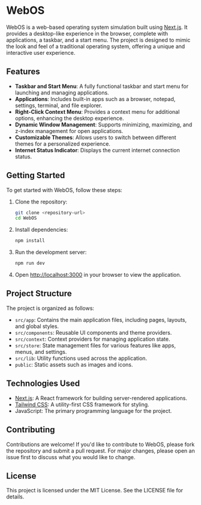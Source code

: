 # WebOS

WebOS is a web-based operating system simulation built using [Next.js](https://nextjs.org). It provides a desktop-like experience in the browser, complete with applications, a taskbar, and a start menu. The project is designed to mimic the look and feel of a traditional operating system, offering a unique and interactive user experience.

## Features

- **Taskbar and Start Menu**: A fully functional taskbar and start menu for launching and managing applications.
- **Applications**: Includes built-in apps such as a browser, notepad, settings, terminal, and file explorer.
- **Right-Click Context Menu**: Provides a context menu for additional options, enhancing the desktop experience.
- **Dynamic Window Management**: Supports minimizing, maximizing, and z-index management for open applications.
- **Customizable Themes**: Allows users to switch between different themes for a personalized experience.
- **Internet Status Indicator**: Displays the current internet connection status.

## Getting Started

To get started with WebOS, follow these steps:

1. Clone the repository:

   ```bash
   git clone <repository-url>
   cd WebOS
   ```

2. Install dependencies:

   ```bash
   npm install
   ```

3. Run the development server:

   ```bash
   npm run dev
   ```

4. Open [http://localhost:3000](http://localhost:3000) in your browser to view the application.

## Project Structure

The project is organized as follows:

- `src/app`: Contains the main application files, including pages, layouts, and global styles.
- `src/components`: Reusable UI components and theme providers.
- `src/context`: Context providers for managing application state.
- `src/store`: State management files for various features like apps, menus, and settings.
- `src/lib`: Utility functions used across the application.
- `public`: Static assets such as images and icons.

## Technologies Used

- [Next.js](https://nextjs.org): A React framework for building server-rendered applications.
- [Tailwind CSS](https://tailwindcss.com): A utility-first CSS framework for styling.
- JavaScript: The primary programming language for the project.

## Contributing

Contributions are welcome! If you'd like to contribute to WebOS, please fork the repository and submit a pull request. For major changes, please open an issue first to discuss what you would like to change.

## License

This project is licensed under the MIT License. See the LICENSE file for details.
